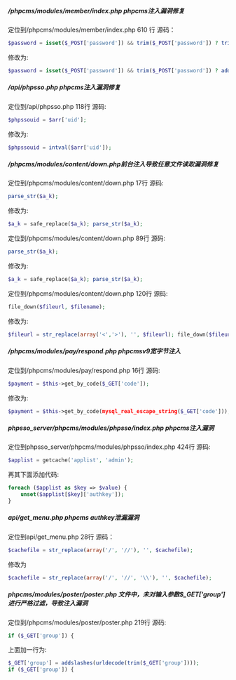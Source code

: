 ##### /phpcms/modules/member/index.php phpcms注入漏洞修复 
定位到/phpcms/modules/member/index.php 610 行 
源码：
```php
$password = isset($_POST['password']) && trim($_POST['password']) ? trim($_POST['password']) : showmessage(L('password_empty'), HTTP_REFERER);
```
修改为:
```php
$password = isset($_POST['password']) && trim($_POST['password']) ? addslashes(urldecode(trim($_POST['password']))) : showmessage(L('password_empty'), HTTP_REFERER);
```
##### /api/phpsso.php phpcms注入漏洞修复 
定位到/api/phpsso.php 118行 
源码:
```php
$phpssouid = $arr['uid'];
```
修改为:
```php
$phpssouid = intval($arr['uid']);
```
##### /phpcms/modules/content/down.php前台注入导致任意文件读取漏洞修复
定位到/phpcms/modules/content/down.php 17行
源码:
```php
parse_str($a_k);
```
修改为:
```php
$a_k = safe_replace($a_k); parse_str($a_k);
```
定位到/phpcms/modules/content/down.php 89行
源码:
```php
parse_str($a_k);
```
修改为:
```php
$a_k = safe_replace($a_k); parse_str($a_k);
```
定位到/phpcms/modules/content/down.php 120行
源码:
```php
file_down($fileurl, $filename);
```
修改为:
```php
$fileurl = str_replace(array('<','>'), '', $fileurl); file_down($fileurl, $filename);
```
##### /phpcms/modules/pay/respond.php phpcmsv9宽字节注入
定位到/phpcms/modules/pay/respond.php 16行
源码:
```php
$payment = $this->get_by_code($_GET['code']);
```
修改为:
```php
$payment = $this->get_by_code(mysql_real_escape_string($_GET['code']));
```
##### phpsso_server/phpcms/modules/phpsso/index.php phpcms注入漏洞
定位到phpsso_server/phpcms/modules/phpsso/index.php 424行
源码:
```php
$applist = getcache('applist', 'admin');
```
再其下面添加代码:
```php
foreach ($applist as $key => $value) {
    unset($applist[$key]['authkey']);
}
```
##### api/get_menu.php phpcms authkey泄漏漏洞
定位到api/get_menu.php 28行
源码：
```php
$cachefile = str_replace(array('/', '//'), '', $cachefile);
```
修改为
```php
$cachefile = str_replace(array('/', '//', '\\'), '', $cachefile);
```
##### phpcms/modules/poster/poster.php 文件中，未对输入参数$_GET['group']进行严格过滤，导致注入漏洞
定位到/phpcms/modules/poster/poster.php 219行
源码:
```php
if ($_GET['group']) {
```
上面加一行为:
```php
$_GET['group'] = addslashes(urldecode(trim($_GET['group'])));
if ($_GET['group']) {
```